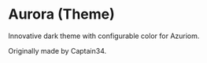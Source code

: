 # Aurora (Theme)

Innovative dark theme with configurable color for Azuriom.

Originally made by Captain34.
